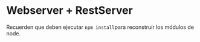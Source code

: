# Webserver + RestServer

Recuerden que deben ejecutar ```npm install```para reconstruír los módulos de node.
